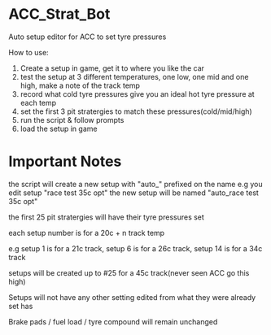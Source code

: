 # ACC_Strat_Bot
Auto setup editor for ACC to set tyre pressures


How to use:
1. Create a setup in game, get it to where you like the car
2. test the setup at 3 different temperatures, one low, one mid and one high, make a note of the track temp
3. record what cold tyre pressures give you an ideal hot tyre pressure at each temp
4. set the first 3 pit stratergies to match these pressures(cold/mid/high)
5. run the script & follow prompts
6. load the setup in game

# Important Notes

the script will create a new setup with "auto_" prefixed on the name
e.g you edit setup "race test 35c opt" the new setup will be named "auto_race test 35c opt"

the first 25 pit stratergies will have their tyre pressures set

each setup number is for a 20c + n track temp

e.g setup 1 is for a 21c track, setup 6 is for a 26c track, setup 14 is for a 34c track

setups will be created up to #25 for a 45c track(never seen ACC go this high)

Setups will not have any other setting edited from what they were already set has

Brake pads / fuel load / tyre compound will remain unchanged
